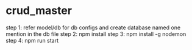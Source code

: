 # crud_master
step 1: refer model/db for db configs and create database named one mention in the db file
step 2: npm install
step 3: npm install -g nodemon
step 4: npm run start
